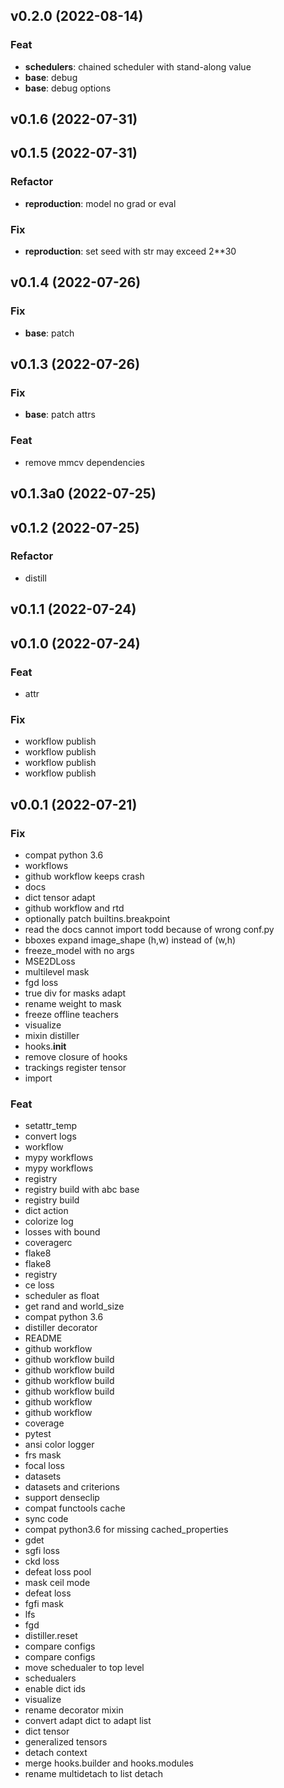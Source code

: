 ## v0.2.0 (2022-08-14)

### Feat

- **schedulers**: chained scheduler with stand-along value
- **base**: debug
- **base**: debug options

## v0.1.6 (2022-07-31)

## v0.1.5 (2022-07-31)

### Refactor

- **reproduction**: model no grad or eval

### Fix

- **reproduction**: set seed with str may exceed 2**30

## v0.1.4 (2022-07-26)

### Fix

- **base**: patch

## v0.1.3 (2022-07-26)

### Fix

- **base**: patch attrs

### Feat

- remove mmcv dependencies

## v0.1.3a0 (2022-07-25)

## v0.1.2 (2022-07-25)

### Refactor

- distill

## v0.1.1 (2022-07-24)

## v0.1.0 (2022-07-24)

### Feat

- attr

### Fix

- workflow publish
- workflow publish
- workflow publish
- workflow publish

## v0.0.1 (2022-07-21)

### Fix

- compat python 3.6
- workflows
- github workflow keeps crash
- docs
- dict tensor adapt
- github workflow and rtd
- optionally patch builtins.breakpoint
- read the docs cannot import todd because of wrong conf.py
- bboxes expand image_shape (h,w) instead of (w,h)
- freeze_model with no args
- MSE2DLoss
- multilevel mask
- fgd loss
- true div for masks adapt
- rename weight to mask
- freeze offline teachers
- visualize
- mixin distiller
- hooks.__init__
- remove closure of hooks
- trackings register tensor
- import

### Feat

- setattr_temp
- convert logs
- workflow
- mypy workflows
- mypy workflows
- registry
- registry build with abc base
- registry build
- dict action
- colorize log
- losses with bound
- coveragerc
- flake8
- flake8
- registry
- ce loss
- scheduler as float
- get rand and world_size
- compat python 3.6
- distiller decorator
- README
- github workflow
- github workflow build
- github workflow build
- github workflow build
- github workflow build
- github workflow
- github workflow
- coverage
- pytest
- ansi color logger
- frs mask
- focal loss
- datasets
- datasets and criterions
- support denseclip
- compat functools cache
- sync code
- compat python3.6 for missing cached_properties
- gdet
- sgfi loss
- ckd loss
- defeat loss pool
- mask ceil mode
- defeat loss
- fgfi mask
- lfs
- fgd
- distiller.reset
- compare configs
- compare configs
- move schedualer to top level
- schedualers
- enable dict ids
- visualize
- rename decorator mixin
- convert adapt dict to adapt list
- dict tensor
- generalized tensors
- detach context
- merge hooks.builder and hooks.modules
- rename multidetach to list detach
